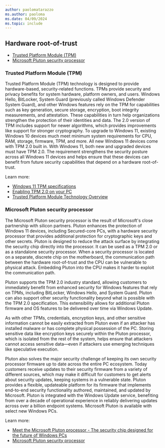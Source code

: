 ```yaml
---
author: paolomatarazzo
ms.author: paoloma
ms.date: 04/09/2024
ms.topic: include
---
```


## Hardware root-of-trust

- [Trusted Platform Module (TPM)](#trusted-platform-module-tpm)
- [Microsoft Pluton security processor](#microsoft-pluton-security-processor)

### Trusted Platform Module (TPM)

Trusted Platform Module (TPM) technology is designed to provide hardware-based, security-related functions. TPMs provide security and privacy benefits for system hardware, platform owners, and users. Windows Hello, BitLocker, System Guard (previously called Windows Defender System Guard), and other Windows features rely on the TPM for capabilities such as key generation, secure storage, encryption, boot integrity measurements, and attestation. These capabilities in turn help organizations strengthen the protection of their identities and data. The 2.0 version of TPM includes support for newer algorithms, which provides improvements like support for stronger cryptography. To upgrade to Windows 11, existing Windows 10 devices much meet minimum system requirements for CPU, RAM, storage, firmware, TPM, and more. All new Windows 11 devices come with TPM 2.0 built in. With Windows 11, both new and upgraded devices must have TPM 2.0. The requirement strengthens the security posture across all Windows 11 devices and helps ensure that these devices can benefit from future security capabilities that depend on a hardware root-of-trust.

Learn more:

- [Windows 11 TPM specifications](https://www.microsoft.com/windows/windows-11-specifications)
- [Enabling TPM 2.0 on your PC](https://support.microsoft.com/windows/enable-tpm-2-0-on-your-pc-1fd5a332-360d-4f46-a1e7-ae6b0c90645c)
- [Trusted Platform Module Technology Overview](../../hardware-security/tpm/trusted-platform-module-overview.md)

### Microsoft Pluton security processor

The Microsoft Pluton security processor is the result of Microsoft's close partnership with silicon partners. Pluton enhances the protection of Windows 11 devices, including Secured-core PCs, with a hardware security processor that provides additional protection for cryptographic keys and other secrets. Pluton is designed to reduce the attack surface by integrating the security chip directly into the processor. It can be used as a TPM 2.0 or as a standalone security processor. When a security processor is located on a separate, discrete chip on the motherboard, the communication path between the hardware root-of-trust and the CPU can be vulnerable to physical attack. Embedding Pluton into the CPU makes it harder to exploit the communication path.

Pluton supports the TPM 2.0 industry standard, allowing customers to immediately benefit from enhanced security for Windows features that rely on TPMs, including BitLocker, Windows Hello, and System Guard. Pluton can also support other security functionality beyond what is possible with the TPM 2.0 specification. This extensibility allows for additional Pluton firmware and OS features to be delivered over time via Windows Update.

As with other TPMs, credentials, encryption keys, and other sensitive information cannot be easily extracted from Pluton even if an attacker has installed malware or has complete physical possession of the PC. Storing sensitive data like encryption keys securely within the Pluton processor, which is isolated from the rest of the system, helps ensure that attackers cannot access sensitive data—even if attackers use emerging techniques like speculative execution.

Pluton also solves the major security challenge of keeping its own security processor firmware up to date across the entire PC ecosystem. Today customers receive updates to their security firmware from a variety of different sources, which may make it difficult for customers to get alerts about security updates, keeping systems in a vulnerable state. Pluton provides a flexible, updateable platform for its firmware that implements end-to-end security functionality authored, maintained, and updated by Microsoft. Pluton is integrated with the Windows Update service, benefiting from over a decade of operational experience in reliably delivering updates across over a billion endpoint systems. Microsoft Pluton is available with select new Windows PCs.

Learn more:

- [Meet the Microsoft Pluton processor - The security chip designed for the future of Windows PCs](https://www.microsoft.com/security/blog/2020/11/17/meet-the-microsoft-pluton-processor-the-security-chip-designed-for-the-future-of-windows-pcs/)
- [Microsoft Pluton security processor](../../hardware-security/pluton/microsoft-pluton-security-processor.md)
